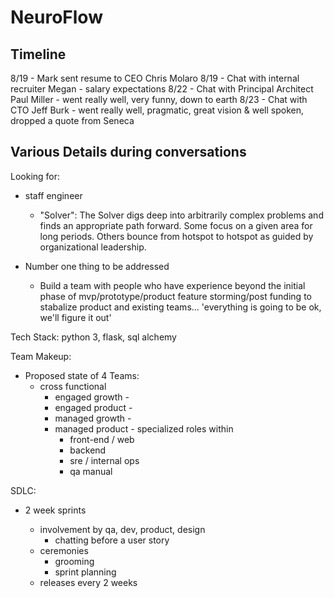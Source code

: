 # NeuroFlow

## Timeline

8/19 - Mark sent resume to CEO Chris Molaro
8/19 - Chat with internal recruiter Megan - salary expectations
8/22 - Chat with Principal Architect Paul Miller - went really well, very funny, down to earth
8/23 - Chat with CTO Jeff Burk - went really well, pragmatic, great vision & well spoken, dropped a quote from Seneca

## Various Details during conversations

Looking for:

- staff engineer

  - "Solver": The Solver digs deep into arbitrarily complex problems and finds an appropriate path forward. Some focus on a given area for long periods. Others bounce from hotspot to hotspot as guided by organizational leadership.

- Number one thing to be addressed
  - Build a team with people who have experience beyond the initial phase of mvp/prototype/product feature storming/post funding to stabalize product and existing teams... 'everything is going to be ok, we'll figure it out'

Tech Stack: python 3, flask, sql alchemy

Team Makeup:

- Proposed state of 4 Teams:
  - cross functional
    - engaged growth -
    - engaged product -
    - managed growth -
    - managed product - specialized roles within
      - front-end / web
      - backend
      - sre / internal ops
      - qa manual

SDLC:

- 2 week sprints

  - involvement by qa, dev, product, design
    - chatting before a user story
  - ceremonies
    - grooming
    - sprint planning
  - releases every 2 weeks
